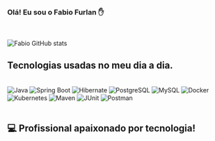 ### Olá! Eu sou o Fabio Furlan ✋
<br/>

![Fabio GitHub stats](https://github-readme-stats.vercel.app/api?username=fabio-furlan&show_icons=true&theme=dark)

## Tecnologias usadas no meu dia a dia.

<div style="display: inline_block"><br/>
<img align="center" alt="Java" src="https://img.shields.io/badge/Java-ED8B00?style=for-the-badge&logo=java&logoColor=white"/>
<img align="center" alt="Spring Boot" src="https://img.shields.io/badge/Spring%20Boot-6DB33F?style=for-the-badge&logo=spring&logoColor=white"/>
<img align="center" alt="Hibernate" src="https://img.shields.io/badge/Hibernate-59666C?style=for-the-badge&logo=hibernate&logoColor=white"/>
<img align="center" alt="PostgreSQL" src="https://img.shields.io/badge/PostgreSQL-316192?style=for-the-badge&logo=postgresql&logoColor=white"/>
<img align="center" alt="MySQL" src="https://img.shields.io/badge/MySQL-4479A1?style=for-the-badge&logo=mysql&logoColor=white"/>
<img align="center" alt="Docker" src="https://img.shields.io/badge/Docker-2496ED?style=for-the-badge&logo=docker&logoColor=white"/>
<img align="center" alt="Kubernetes" src="https://img.shields.io/badge/Kubernetes-326CE5?style=for-the-badge&logo=kubernetes&logoColor=white"/>
<img align="center" alt="Maven" src="https://img.shields.io/badge/Maven-C71A36?style=for-the-badge&logo=apachemaven&logoColor=white"/>
<img align="center" alt="JUnit" src="https://img.shields.io/badge/JUnit-25A162?style=for-the-badge&logo=junit5&logoColor=white"/>
<img align="center" alt="Postman" src="https://img.shields.io/badge/Postman-FF6C37?style=for-the-badge&logo=postman&logoColor=white"/>


</div><br/>

## 💻 Profissional apaixonado por tecnologia!


